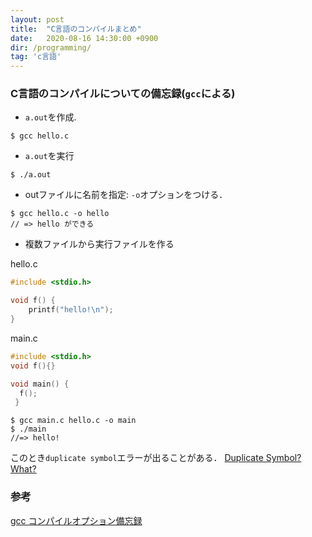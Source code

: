 ```yaml
---
layout: post
title:  "C言語のコンパイルまとめ"
date:   2020-08-16 14:30:00 +0900
dir: /programming/
tag: 'c言語'
---
```

### C言語のコンパイルについての備忘録(`gcc`による)

- `a.out`を作成.
```
$ gcc hello.c
```

- `a.out`を実行
```
$ ./a.out
```

- outファイルに名前を指定: `-o`オプションをつける．
```
$ gcc hello.c -o hello
// => hello ができる
```

- 複数ファイルから実行ファイルを作る

hello.c

```c
#include <stdio.h>

void f() {
    printf("hello!\n");
}
```
main.c

```c
#include <stdio.h>
void f(){}

void main() {
  f();
 }
```

```
$ gcc main.c hello.c -o main
$ ./main
//=> hello!
```
このとき`duplicate symbol`エラーが出ることがある． [Duplicate Symbol? What?](https://samwho.dev/blog/duplicate-symbol-what/)

### 参考
[gcc コンパイルオプション備忘録](https://qiita.com/seriru13/items/c2f5192615162c4c3f47)

